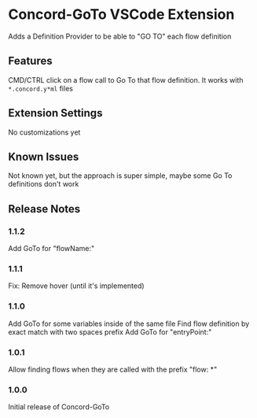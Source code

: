 # Concord-GoTo VSCode Extension

Adds a Definition Provider to be able to "GO TO" each flow definition

## Features

CMD/CTRL click on a flow call to Go To that flow definition. It works with `*.concord.y*ml` files

## Extension Settings

No customizations yet

## Known Issues

Not known yet, but the approach is super simple, maybe some Go To definitions don't work

## Release Notes

### 1.1.2

Add GoTo for "flowName:"

### 1.1.1

Fix: Remove hover (until it's implemented)

### 1.1.0

Add GoTo for some variables inside of the same file
Find flow definition by exact match with two spaces prefix
Add GoTo for "entryPoint:"

### 1.0.1

Allow finding flows when they are called with the prefix "flow: *"

### 1.0.0

Initial release of Concord-GoTo

